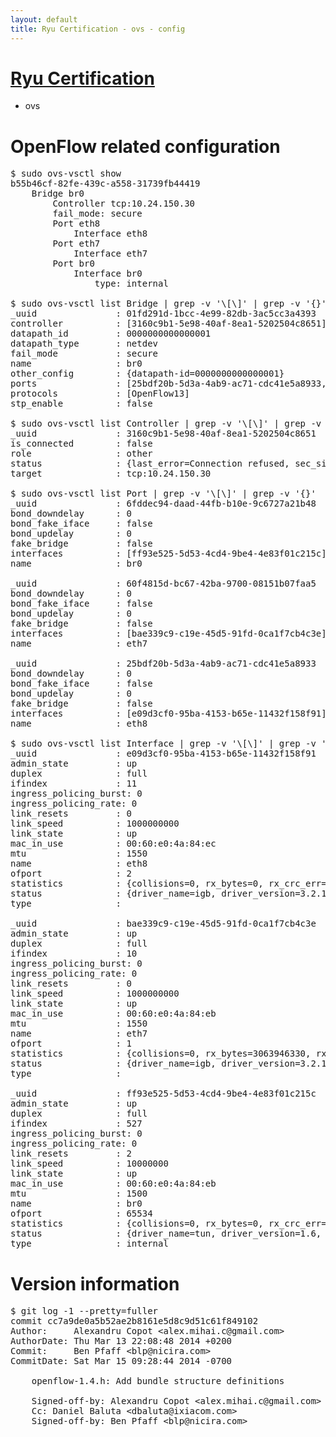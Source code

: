 ```yaml
---
layout: default
title: Ryu Certification - ovs - config
---
```

# [Ryu Certification](http://osrg.github.io/ryu/certification.html)
* ovs 

# OpenFlow related configuration
<pre>
$ sudo ovs-vsctl show
b55b46cf-82fe-439c-a558-31739fb44419
    Bridge br0
        Controller tcp:10.24.150.30
        fail_mode: secure
        Port eth8
            Interface eth8
        Port eth7
            Interface eth7
        Port br0
            Interface br0
                type: internal

$ sudo ovs-vsctl list Bridge | grep -v '\[\]' | grep -v '{}'
_uuid               : 01fd291d-1bcc-4e99-82db-3ac5cc3a4393
controller          : [3160c9b1-5e98-40af-8ea1-5202504c8651]
datapath_id         : 0000000000000001
datapath_type       : netdev
fail_mode           : secure
name                : br0
other_config        : {datapath-id=0000000000000001}
ports               : [25bdf20b-5d3a-4ab9-ac71-cdc41e5a8933, 60f4815d-bc67-42ba-9700-08151b07faa5, 6fddec94-daad-44fb-b10e-9c6727a21b48]
protocols           : [OpenFlow13]
stp_enable          : false

$ sudo ovs-vsctl list Controller | grep -v '\[\]' | grep -v '{}'
_uuid               : 3160c9b1-5e98-40af-8ea1-5202504c8651
is_connected        : false
role                : other
status              : {last_error=Connection refused, sec_since_connect=371, sec_since_disconnect=2, state=BACKOFF}
target              : tcp:10.24.150.30

$ sudo ovs-vsctl list Port | grep -v '\[\]' | grep -v '{}'
_uuid               : 6fddec94-daad-44fb-b10e-9c6727a21b48
bond_downdelay      : 0
bond_fake_iface     : false
bond_updelay        : 0
fake_bridge         : false
interfaces          : [ff93e525-5d53-4cd4-9be4-4e83f01c215c]
name                : br0

_uuid               : 60f4815d-bc67-42ba-9700-08151b07faa5
bond_downdelay      : 0
bond_fake_iface     : false
bond_updelay        : 0
fake_bridge         : false
interfaces          : [bae339c9-c19e-45d5-91fd-0ca1f7cb4c3e]
name                : eth7

_uuid               : 25bdf20b-5d3a-4ab9-ac71-cdc41e5a8933
bond_downdelay      : 0
bond_fake_iface     : false
bond_updelay        : 0
fake_bridge         : false
interfaces          : [e09d3cf0-95ba-4153-b65e-11432f158f91]
name                : eth8

$ sudo ovs-vsctl list Interface | grep -v '\[\]' | grep -v '{}'
_uuid               : e09d3cf0-95ba-4153-b65e-11432f158f91
admin_state         : up
duplex              : full
ifindex             : 11
ingress_policing_burst: 0
ingress_policing_rate: 0
link_resets         : 0
link_speed          : 1000000000
link_state          : up
mac_in_use          : 00:60:e0:4a:84:ec
mtu                 : 1550
name                : eth8
ofport              : 2
statistics          : {collisions=0, rx_bytes=0, rx_crc_err=0, rx_dropped=0, rx_errors=0, rx_frame_err=0, rx_over_err=0, rx_packets=0, tx_bytes=3910222, tx_dropped=0, tx_errors=0, tx_packets=41711}
status              : {driver_name=igb, driver_version=3.2.10-k, firmware_version=3.10-0}
type                : 

_uuid               : bae339c9-c19e-45d5-91fd-0ca1f7cb4c3e
admin_state         : up
duplex              : full
ifindex             : 10
ingress_policing_burst: 0
ingress_policing_rate: 0
link_resets         : 0
link_speed          : 1000000000
link_state          : up
mac_in_use          : 00:60:e0:4a:84:eb
mtu                 : 1550
name                : eth7
ofport              : 1
statistics          : {collisions=0, rx_bytes=3063946330, rx_crc_err=0, rx_dropped=0, rx_errors=0, rx_frame_err=0, rx_over_err=0, rx_packets=72642188, tx_bytes=0, tx_dropped=0, tx_errors=0, tx_packets=0}
status              : {driver_name=igb, driver_version=3.2.10-k, firmware_version=3.10-0}
type                : 

_uuid               : ff93e525-5d53-4cd4-9be4-4e83f01c215c
admin_state         : up
duplex              : full
ifindex             : 527
ingress_policing_burst: 0
ingress_policing_rate: 0
link_resets         : 2
link_speed          : 10000000
link_state          : up
mac_in_use          : 00:60:e0:4a:84:eb
mtu                 : 1500
name                : br0
ofport              : 65534
statistics          : {collisions=0, rx_bytes=0, rx_crc_err=0, rx_dropped=0, rx_errors=0, rx_frame_err=0, rx_over_err=0, rx_packets=0, tx_bytes=0, tx_dropped=0, tx_errors=0, tx_packets=0}
status              : {driver_name=tun, driver_version=1.6, firmware_version=N/A}
type                : internal
</pre>

# Version information
<pre>
$ git log -1 --pretty=fuller
commit cc7a9de0a5b52ae2b8161e5d8c9d51c61f849102
Author:     Alexandru Copot &lt;alex.mihai.c@gmail.com&gt;
AuthorDate: Thu Mar 13 22:08:48 2014 +0200
Commit:     Ben Pfaff &lt;blp@nicira.com&gt;
CommitDate: Sat Mar 15 09:28:44 2014 -0700

    openflow-1.4.h: Add bundle structure definitions
    
    Signed-off-by: Alexandru Copot &lt;alex.mihai.c@gmail.com&gt;
    Cc: Daniel Baluta &lt;dbaluta@ixiacom.com&gt;
    Signed-off-by: Ben Pfaff &lt;blp@nicira.com&gt;
</pre>
